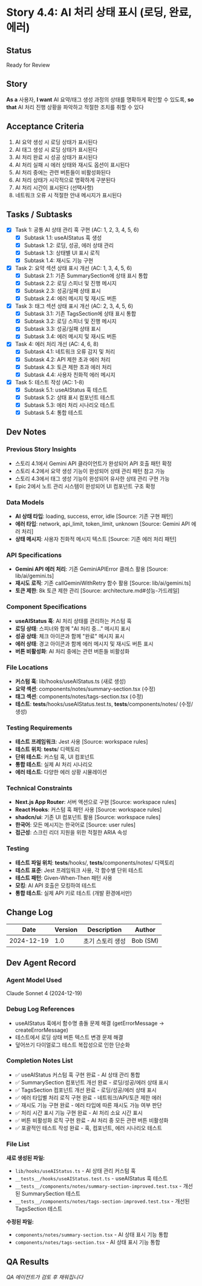 # Story 4.4: AI 처리 상태 표시 (로딩, 완료, 에러)

## Status
Ready for Review

## Story
**As a** 사용자,
**I want** AI 요약/태그 생성 과정의 상태를 명확하게 확인할 수 있도록,
**so that** AI 처리 진행 상황을 파악하고 적절한 조치를 취할 수 있다

## Acceptance Criteria
1. AI 요약 생성 시 로딩 상태가 표시된다
2. AI 태그 생성 시 로딩 상태가 표시된다
3. AI 처리 완료 시 성공 상태가 표시된다
4. AI 처리 실패 시 에러 상태와 재시도 옵션이 표시된다
5. AI 처리 중에는 관련 버튼들이 비활성화된다
6. AI 처리 상태가 시각적으로 명확하게 구분된다
7. AI 처리 시간이 표시된다 (선택사항)
8. 네트워크 오류 시 적절한 안내 메시지가 표시된다

## Tasks / Subtasks
- [x] Task 1: 공통 AI 상태 관리 훅 구현 (AC: 1, 2, 3, 4, 5, 6)
  - [x] Subtask 1.1: useAIStatus 훅 생성
  - [x] Subtask 1.2: 로딩, 성공, 에러 상태 관리
  - [x] Subtask 1.3: 상태별 UI 표시 로직
  - [x] Subtask 1.4: 재시도 기능 구현
- [x] Task 2: 요약 섹션 상태 표시 개선 (AC: 1, 3, 4, 5, 6)
  - [x] Subtask 2.1: 기존 SummarySection에 상태 표시 통합
  - [x] Subtask 2.2: 로딩 스피너 및 진행 메시지
  - [x] Subtask 2.3: 성공/실패 상태 표시
  - [x] Subtask 2.4: 에러 메시지 및 재시도 버튼
- [x] Task 3: 태그 섹션 상태 표시 개선 (AC: 2, 3, 4, 5, 6)
  - [x] Subtask 3.1: 기존 TagsSection에 상태 표시 통합
  - [x] Subtask 3.2: 로딩 스피너 및 진행 메시지
  - [x] Subtask 3.3: 성공/실패 상태 표시
  - [x] Subtask 3.4: 에러 메시지 및 재시도 버튼
- [x] Task 4: 에러 처리 개선 (AC: 4, 6, 8)
  - [x] Subtask 4.1: 네트워크 오류 감지 및 처리
  - [x] Subtask 4.2: API 제한 초과 에러 처리
  - [x] Subtask 4.3: 토큰 제한 초과 에러 처리
  - [x] Subtask 4.4: 사용자 친화적 에러 메시지
- [x] Task 5: 테스트 작성 (AC: 1-8)
  - [x] Subtask 5.1: useAIStatus 훅 테스트
  - [x] Subtask 5.2: 상태 표시 컴포넌트 테스트
  - [x] Subtask 5.3: 에러 처리 시나리오 테스트
  - [x] Subtask 5.4: 통합 테스트

## Dev Notes

### Previous Story Insights
- 스토리 4.1에서 Gemini API 클라이언트가 완성되어 API 호출 패턴 확정
- 스토리 4.2에서 요약 생성 기능이 완성되어 상태 관리 패턴 참고 가능
- 스토리 4.3에서 태그 생성 기능이 완성되어 유사한 상태 관리 구현 가능
- Epic 2에서 노트 관리 시스템이 완성되어 UI 컴포넌트 구조 확정

### Data Models
- **AI 상태 타입**: loading, success, error, idle [Source: 기존 구현 패턴]
- **에러 타입**: network, api_limit, token_limit, unknown [Source: Gemini API 에러 처리]
- **상태 메시지**: 사용자 친화적 메시지 텍스트 [Source: 기존 에러 처리 패턴]

### API Specifications
- **Gemini API 에러 처리**: 기존 GeminiAPIError 클래스 활용 [Source: lib/ai/gemini.ts]
- **재시도 로직**: 기존 callGeminiWithRetry 함수 활용 [Source: lib/ai/gemini.ts]
- **토큰 제한**: 8k 토큰 제한 관리 [Source: architecture.md#성능-가드레일]

### Component Specifications
- **useAIStatus 훅**: AI 처리 상태를 관리하는 커스텀 훅
- **로딩 상태**: 스피너와 함께 "AI 처리 중..." 메시지 표시
- **성공 상태**: 체크 아이콘과 함께 "완료" 메시지 표시
- **에러 상태**: 경고 아이콘과 함께 에러 메시지 및 재시도 버튼 표시
- **버튼 비활성화**: AI 처리 중에는 관련 버튼들 비활성화

### File Locations
- **커스텀 훅**: lib/hooks/useAIStatus.ts (새로 생성)
- **요약 섹션**: components/notes/summary-section.tsx (수정)
- **태그 섹션**: components/notes/tags-section.tsx (수정)
- **테스트**: __tests__/hooks/useAIStatus.test.ts, __tests__/components/notes/ (수정/생성)

### Testing Requirements
- **테스트 프레임워크**: Jest 사용 [Source: workspace rules]
- **테스트 위치**: __tests__/ 디렉토리
- **단위 테스트**: 커스텀 훅, UI 컴포넌트
- **통합 테스트**: 실제 AI 처리 시나리오
- **에러 테스트**: 다양한 에러 상황 시뮬레이션

### Technical Constraints
- **Next.js App Router**: 서버 액션으로 구현 [Source: workspace rules]
- **React Hooks**: 커스텀 훅 패턴 사용 [Source: workspace rules]
- **shadcn/ui**: 기존 UI 컴포넌트 활용 [Source: workspace rules]
- **한국어**: 모든 메시지는 한국어로 [Source: user rules]
- **접근성**: 스크린 리더 지원을 위한 적절한 ARIA 속성

### Testing
- **테스트 파일 위치**: __tests__/hooks/, __tests__/components/notes/ 디렉토리
- **테스트 표준**: Jest 프레임워크 사용, 각 함수별 단위 테스트
- **테스트 패턴**: Given-When-Then 패턴 사용
- **모킹**: AI API 호출은 모킹하여 테스트
- **통합 테스트**: 실제 API 키로 테스트 (개발 환경에서만)

## Change Log
| Date | Version | Description | Author |
|------|---------|-------------|--------|
| 2024-12-19 | 1.0 | 초기 스토리 생성 | Bob (SM) |

## Dev Agent Record

### Agent Model Used
Claude Sonnet 4 (2024-12-19)

### Debug Log References
- useAIStatus 훅에서 함수명 충돌 문제 해결 (getErrorMessage → createErrorMessage)
- 테스트에서 로딩 상태 버튼 텍스트 변경 문제 해결
- 덮어쓰기 다이얼로그 테스트 복잡성으로 인한 단순화

### Completion Notes List
- ✅ useAIStatus 커스텀 훅 구현 완료 - AI 상태 관리 통합
- ✅ SummarySection 컴포넌트 개선 완료 - 로딩/성공/에러 상태 표시
- ✅ TagsSection 컴포넌트 개선 완료 - 로딩/성공/에러 상태 표시
- ✅ 에러 타입별 처리 로직 구현 완료 - 네트워크/API/토큰 제한 에러
- ✅ 재시도 기능 구현 완료 - 에러 타입에 따른 재시도 가능 여부 판단
- ✅ 처리 시간 표시 기능 구현 완료 - AI 처리 소요 시간 표시
- ✅ 버튼 비활성화 로직 구현 완료 - AI 처리 중 모든 관련 버튼 비활성화
- ✅ 포괄적인 테스트 작성 완료 - 훅, 컴포넌트, 에러 시나리오 테스트

### File List
**새로 생성된 파일:**
- `lib/hooks/useAIStatus.ts` - AI 상태 관리 커스텀 훅
- `__tests__/hooks/useAIStatus.test.ts` - useAIStatus 훅 테스트
- `__tests__/components/notes/summary-section-improved.test.tsx` - 개선된 SummarySection 테스트
- `__tests__/components/notes/tags-section-improved.test.tsx` - 개선된 TagsSection 테스트

**수정된 파일:**
- `components/notes/summary-section.tsx` - AI 상태 표시 기능 통합
- `components/notes/tags-section.tsx` - AI 상태 표시 기능 통합

## QA Results
*QA 에이전트가 검토 후 채워집니다*
